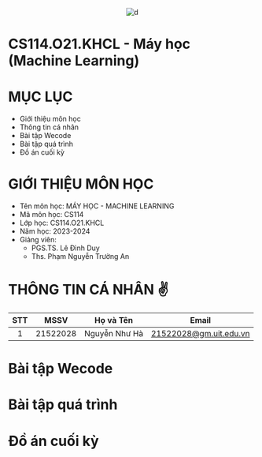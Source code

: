 <p align="center">
  <img src="https://user-images.githubusercontent.com/94069476/229721642-dd60c446-cc54-4044-8289-b245af688e81.png" alt="d">
</p>

# CS114.O21.KHCL - Máy học (Machine Learning)
# MỤC LỤC #
- Giới thiệu môn học
- Thông tin cá nhân
- Bài tập Wecode
- Bài tập quá trình
- Đồ án cuối kỳ
# GIỚI THIỆU MÔN HỌC #
- Tên môn học: MÁY HỌC - MACHINE LEARNING
- Mã môn học: CS114
- Lớp học: CS114.O21.KHCL
- Năm học: 2023-2024
- Giảng viên:
  + PGS.TS. Lê Đình Duy
  + Ths. Phạm Nguyễn Trường An
# THÔNG TIN CÁ NHÂN ✌
| STT |   MSSV   |      Họ và Tên      |          Email         |
|:---:|:--------:|:-------------------:|:----------------------:|
| 1   | 21522028 | Nguyễn Như Hà       | 21522028@gm.uit.edu.vn |
# Bài tập Wecode  

# Bài tập quá trình  

# Đồ án cuối kỳ  
  
